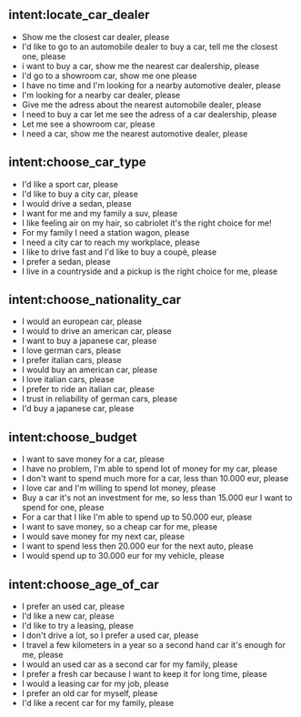 ## intent:locate_car_dealer <!--The user would like to see the closest car dealer-->
- Show me the closest car dealer, please
- I'd like to go to an automobile dealer to buy a car, tell me the closest one, please
- i want to buy a car, show me the nearest car dealership, please
- I'd go to a showroom car, show me one please
- I have no time and I'm looking for a nearby automotive dealer, please
- I'm looking for a nearby car dealer, please
- Give me the adress about the nearest automobile dealer, please
- I need to buy a car let me see the adress of a car dealership, please
- Let me see a showroom car, please
- I need a car, show me the nearest automotive dealer, please

## intent:choose_car_type <!--The user explains what kind of car he would like to buy-->
- I'd like a sport car, please
- I'd like to buy a city car, please
- I would drive a sedan, please
- I want for me and my family a suv, please
- I like feeling air on my hair, so cabriolet it's the right choice for me!
- For my family I need a station wagon, please
- I need a city car to reach my workplace, please
- I like to drive fast and I'd like to buy a coupè, please
- I prefer a sedan, please
- I live in a countryside and a pickup is the right choice for me, please

## intent:choose_nationality_car <!--The user explains a preference on nationality of the car he would like to buy-->
- I would an european car, please
- I would to drive an american car, please
- I want to buy a japanese car, please
- I love german cars, please
- I prefer italian cars, please
- I would buy an american car, please
- I love italian cars, please
- I prefer to ride an italian car, please
- I trust in reliability of german cars, please
- I'd buy a japanese car, please

## intent:choose_budget <!--The user explains how much he would like to spend for a car-->
- I want to save money for a car, please
- I have no problem, I'm able to spend lot of money for my car, please
- I don't want to spend much more for a car, less than 10.000 eur, please
- I love car and I'm willing to spend lot money, please
- Buy a car it's not an investment for me, so less than 15.000 eur I want to spend for one, please
- For a car that I like I'm able to spend up to 50.000 eur, please
- I want to save money, so a cheap car for me, please
- I would save money for my next car, please
- I want to spend less then 20.000 eur for the next auto, please
- I would spend up to 30.000 eur for my vehicle, please

## intent:choose_age_of_car <!--The user explains a preference on the age of the car he would like to buy-->
- I prefer an used car, please
- I'd like a new car, please
- I'd like to try a leasing, please
- I don't drive a lot, so I prefer a used car, please
- I travel a few kilometers in a year so a second hand car it's enough for me, please
- I would an used car as a second car for my family, please
- I prefer a fresh car because I want to keep it for long time, please
- I would a leasing car for my job, please
- I prefer an old car for myself, please
- I'd like a recent car for my family, please
